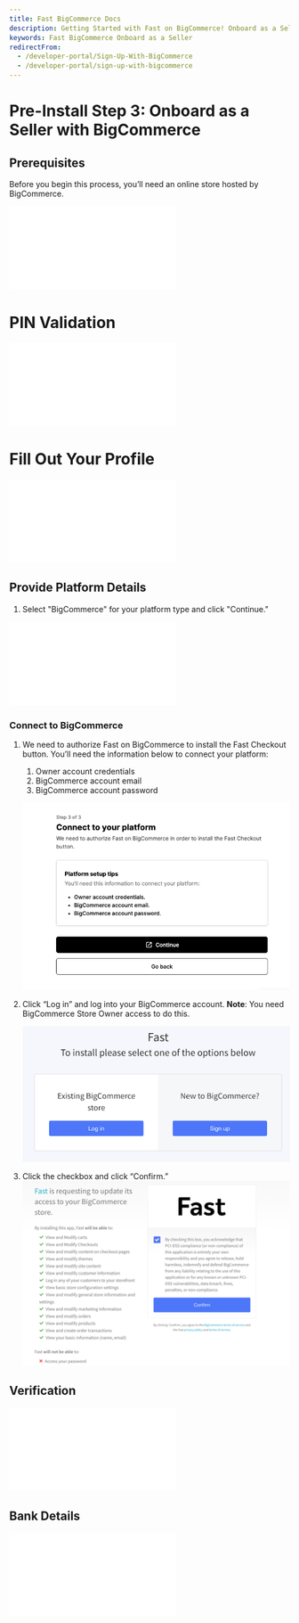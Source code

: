 ```yaml
---
title: Fast BigCommerce Docs
description: Getting Started with Fast on BigCommerce! Onboard as a Seller
keywords: Fast BigCommerce Onboard as a Seller
redirectFrom:
  - /developer-portal/Sign-Up-With-BigCommerce
  - /developer-portal/sign-up-with-bigcommerce
---
```


# Pre-Install Step 3: Onboard as a Seller with BigCommerce

## Prerequisites

Before you begin this process, you’ll need an online store hosted by BigCommerce.

<embed src="/reusables/for-developers/_platform_all_sign_up_as_a_seller_banner_sandbox_and_contact_support.md" />

# PIN Validation

<embed src="/reusables/for-developers/_platform_all_sign_up_as_a_seller_pin_validation.md" />

# Fill Out Your Profile

<embed src="/reusables/for-developers/_platform_all_sign_up_as_a_seller_fill_out_your_profile.md" />

## Provide Platform Details

1. Select "BigCommerce" for your platform type and click "Continue."

<embed src="/reusables/for-developers/_platform_all_sign_up_as_a_seller_platform_details.md" />

### Connect to BigCommerce

1. We need to authorize Fast on BigCommerce to install the Fast Checkout button. You’ll need the information below to connect your platform:

   1. Owner account credentials
   2. BigCommerce account email
   3. BigCommerce account password

   ![Connect to BigCommerce pop up](images/bc-connectplatform.png)

2. Click “Log in” and log into your BigCommerce account.
   **Note**: You need BigCommerce Store Owner access to do this.

   ![BigCommerce Login](images/big22.png)

3. Click the checkbox and click “Confirm.”
   ![Confirm](images/bc-confirm.png)

## Verification

<embed src="/reusables/for-developers/_platform_all_sign_up_as_a_seller_business_verification.md" />

## Bank Details

<embed src="/reusables/for-developers/_platform_all_sign_up_as_a_seller_bank_details.md" />
